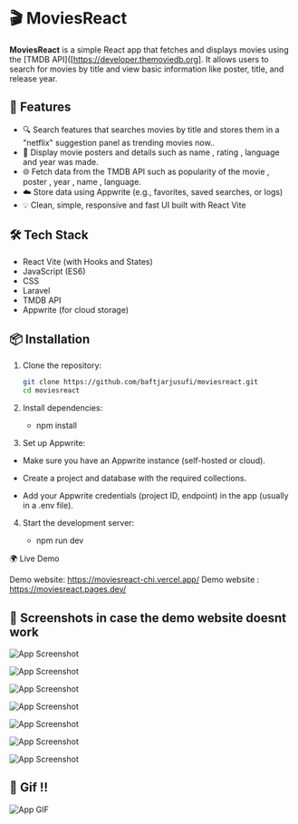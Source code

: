 # 🎬 MoviesReact

**MoviesReact** is a simple React app that fetches and displays movies using the [TMDB API]([https://developer.themoviedb.org]. It allows users to search for movies by title and view basic information like poster, title, and release year.

## 🚀 Features

- 🔍 Search features that searches movies by title and stores them in a "netflix" suggestion panel as trending movies now..
- 🎥 Display movie posters and details such as name , rating , language and year was made.
- 🌐 Fetch data from the TMDB API such as popularity of the movie , poster , year , name , language.
- ☁️ Store data using Appwrite (e.g., favorites, saved searches, or logs)
- 💡 Clean, simple, responsive and fast UI built with React Vite


## 🛠️ Tech Stack

- React Vite (with Hooks and States)
- JavaScript (ES6)
- CSS
- Laravel
- TMDB API
- Appwrite (for cloud storage)

## 📦 Installation

1. Clone the repository:
   ```bash
   git clone https://github.com/baftjarjusufi/moviesreact.git
   cd moviesreact
2. Install dependencies:

     - npm install

3. Set up Appwrite:

  - Make sure you have an Appwrite instance (self-hosted or cloud).

  - Create a project and database with the required collections.

  - Add your Appwrite credentials (project ID, endpoint) in the app (usually in a .env file).

4. Start the development server:

     - npm run dev 


🌍 Live Demo

Demo website: https://moviesreact-chi.vercel.app/
Demo website : https://moviesreact.pages.dev/

## 📸 Screenshots in case the demo website doesnt work 

![App Screenshot](./moviesREACT/public/screenshot1.png)

![App Screenshot](./moviesREACT/public/screenshot2.png)

![App Screenshot](./moviesREACT/public/screenshot3.png)

![App Screenshot](./moviesREACT/public/screenshot4.png)

![App Screenshot](./moviesREACT/public/gif1.png)

![App Screenshot](./moviesREACT/public/gif2.png)

![App Screenshot](./moviesREACT/public/gif3.png)

## 📸 Gif !!

![App GIF](./moviesREACT/public/giffull.gif)





